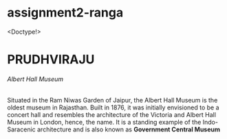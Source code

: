 # assignment2-ranga
<Doctype!>
<html>
<h1>PRUDHVIRAJU</h1>
<h6> Albert Hall Museum</h6>
<p> Situated in the Ram Niwas Garden of Jaipur, the Albert Hall Museum is the oldest museum in Rajasthan. Built in 1876, it was initially envisioned to be a concert hall and resembles the architecture of the Victoria and Albert Hall Museum in London, hence, the name. It is a standing example of the Indo-Saracenic architecture and is also known as <b>Government Central Museum</b></p>
</html>
</Doctype!>